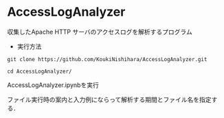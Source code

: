 # AccessLogAnalyzer
収集したApache HTTP サーバのアクセスログを解析するプログラム
+ 実行方法
```
git clone https://github.com/KoukiNishihara/AccessLogAnalyzer.git
```
```
cd AccessLogAnalyzer/
```
AccessLogAnalyzer.ipynbを実行

ファイル実行時の案内と入力例にならって解析する期間とファイル名を指定する．
